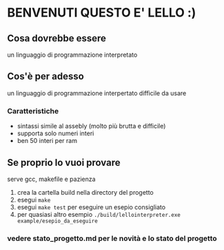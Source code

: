 # BENVENUTI QUESTO E' LELLO :)
## Cosa dovrebbe essere
un linguaggio di programmazione interpretato

## Cos'è per adesso
un linguaggio di programmazione interpertato difficile da usare
### Caratteristiche
* sintassi simile al assebly (molto più brutta e difficile)
* supporta solo numeri interi
* ben 50 interi per ram

## Se proprio lo vuoi provare
serve gcc, makefile e pazienza
1. crea la cartella build nella directory del progetto
1. esegui `make`
1. esegui `make test` per eseguire un esepio consigliato
1. per quasiasi altro esempio `./build/lellointerpreter.exe example/esepio_da_eseguire`

### vedere stato_progetto.md per le novità e lo stato del progetto